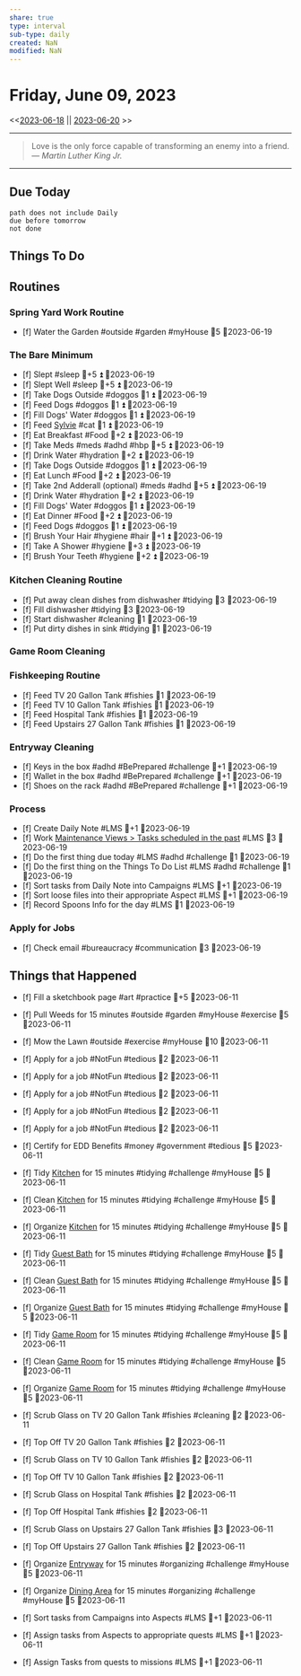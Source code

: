 ```yaml
---
share: true
type: interval
sub-type: daily
created: NaN 
modified: NaN
---
```

# Friday, June 09, 2023
<<[2023-06-18](./2023-06-18.md) || [2023-06-20](2023-06-20.md) >>

---

> Love is the only force capable of transforming an enemy into a friend.
> — <cite>Martin Luther King Jr.</cite>

---
## Due Today
```tasks
path does not include Daily
due before tomorrow
not done
```

## Things To Do






















## Routines
### Spring Yard Work Routine
- [f] Water the Garden #outside #garden #myHouse 🥄5 📆2023-06-19


### The Bare Minimum
- [f] Slept #sleep 🥄+5 ⏫  📆2023-06-19
- [f] Slept Well #sleep 🥄+5 ⏫  📆2023-06-19
- [f] Take Dogs Outside  #doggos  🥄1 ⏫ 📆2023-06-19
- [f] Feed Dogs #doggos  🥄1 ⏫ 📆2023-06-19
- [f] Fill Dogs' Water #doggos  🥄1 ⏫ 📆2023-06-19
- [f] Feed [Sylvie](./Sylvie.md) #cat 🥄1 ⏫  📆2023-06-19
- [f] Eat Breakfast #Food  🥄+2 ⏫ 📆2023-06-19
- [f] Take Meds  #meds #adhd #hbp 🥄+5 ⏫ 📆2023-06-19
- [f] Drink Water #hydration 🥄+2 ⏫ 📆2023-06-19
- [f] Take Dogs Outside  #doggos 🥄1 ⏫ 📆2023-06-19
- [f] Eat Lunch #Food  🥄+2 ⏫ 📆2023-06-19
- [f] Take 2nd Adderall (optional) #meds #adhd  🥄+5 ⏫ 📆2023-06-19
- [f] Drink Water #hydration   🥄+2 ⏫ 📆2023-06-19
- [f] Fill Dogs' Water #doggos  🥄1 ⏫ 📆2023-06-19
- [f] Eat Dinner #Food  🥄+2 ⏫ 📆2023-06-19
- [f] Feed Dogs #doggos  🥄1 ⏫ 📆2023-06-19
- [f] Brush Your Hair #hygiene #hair 🥄+1 ⏫ 📆2023-06-19
- [f] Take A Shower #hygiene  🥄+3 ⏫ 📆2023-06-19
- [f] Brush Your Teeth #hygiene 🥄+2 ⏫ 📆2023-06-19


### Kitchen Cleaning Routine
- [f] Put away clean dishes from dishwasher #tidying 🥄3 📆2023-06-19
- [f] Fill dishwasher #tidying 🥄3 📆2023-06-19
- [f] Start dishwasher #cleaning 🥄1 📆2023-06-19
- [f] Put dirty dishes in sink #tidying 🥄1 📆2023-06-19


### Game Room Cleaning


### Fishkeeping Routine
- [f] Feed TV 20 Gallon Tank #fishies 🥄1 📆2023-06-19
- [f] Feed TV 10 Gallon Tank #fishies 🥄1 📆2023-06-19
- [f] Feed Hospital Tank #fishies 🥄1 📆2023-06-19
- [f] Feed Upstairs 27 Gallon Tank #fishies 🥄1 📆2023-06-19


### Entryway Cleaning
- [f] Keys in the box #adhd #BePrepared #challenge 🥄+1 📆2023-06-19
- [f] Wallet in the box #adhd #BePrepared #challenge 🥄+1 📆2023-06-19
- [f] Shoes on the rack #adhd #BePrepared #challenge 🥄+1 📆2023-06-19


### Process
- [f] Create Daily Note #LMS 🥄+1   📆2023-06-19
- [f] Work [Maintenance Views > Tasks scheduled in the past](./Maintenance%20Views.md#Tasks%20scheduled%20in%20the%20past) #LMS  🥄3 📆2023-06-19
- [f] Do the first thing due today #LMS #adhd #challenge 🥄1 📆2023-06-19
- [f] Do the first thing on the Things To Do List #LMS #adhd #challenge 🥄1 📆2023-06-19
- [f] Sort tasks from Daily Note into Campaigns #LMS 🥄+1   📆2023-06-19
- [f] Sort loose files into their appropriate Aspect  #LMS 🥄+1   📆2023-06-19
- [f] Record Spoons Info for the day #LMS 🥄1 📆2023-06-19


### Apply for Jobs
- [f] Check email #bureaucracy #communication 🥄3 📆2023-06-19




## Things that Happened

- [f] Fill a sketchbook page #art #practice 🥄+5 📆2023-06-11


- [f] Pull Weeds for 15 minutes #outside #garden #myHouse #exercise 🥄5 📆2023-06-11
- [f] Mow the Lawn #outside #exercise #myHouse 🥄10 📆2023-06-11


- [f] Apply for a job #NotFun #tedious   🥄2  📆2023-06-11
- [f] Apply for a job #NotFun #tedious 🥄2  📆2023-06-11
- [f] Apply for a job #NotFun #tedious  🥄2  📆2023-06-11
- [f] Apply for a job #NotFun #tedious  🥄2  📆2023-06-11
- [f] Apply for a job #NotFun #tedious  🥄2  📆2023-06-11
- [f] Certify for EDD Benefits #money #government #tedious 🥄5 📆2023-06-11


- [f] Tidy [Kitchen](./Kitchen.md) for 15 minutes #tidying #challenge #myHouse 🥄5 📆2023-06-11
- [f] Clean [Kitchen](./Kitchen.md) for 15 minutes #tidying #challenge #myHouse 🥄5 📆2023-06-11
- [f] Organize [Kitchen](./Kitchen.md) for 15 minutes #tidying #challenge #myHouse 🥄5 📆2023-06-11


- [f] Tidy [Guest Bath](./Guest%20Bath.md) for 15 minutes #tidying #challenge #myHouse 🥄5 📆2023-06-11
- [f] Clean [Guest Bath](./Guest%20Bath.md) for 15 minutes #tidying #challenge #myHouse 🥄5 📆2023-06-11
- [f] Organize [Guest Bath](./Guest%20Bath.md) for 15 minutes #tidying #challenge #myHouse 🥄5 📆2023-06-11


- [f] Tidy [Game Room](./Game%20Room.md) for 15 minutes #tidying #challenge #myHouse 🥄5 📆2023-06-11
- [f] Clean [Game Room](./Game%20Room.md) for 15 minutes #tidying #challenge #myHouse 🥄5 📆2023-06-11
- [f] Organize [Game Room](./Game%20Room.md) for 15 minutes #tidying #challenge #myHouse 🥄5 📆2023-06-11


- [f] Scrub Glass on TV 20 Gallon Tank #fishies #cleaning 🥄2 📆2023-06-11
- [f] Top Off TV 20 Gallon Tank #fishies 🥄2 📆2023-06-11
- [f] Scrub Glass on TV 10 Gallon Tank #fishies 🥄2 📆2023-06-11
- [f] Top Off TV 10 Gallon Tank #fishies 🥄2 📆2023-06-11
- [f] Scrub Glass on Hospital Tank #fishies 🥄2 📆2023-06-11
- [f] Top Off Hospital Tank #fishies 🥄2 📆2023-06-11
- [f] Scrub Glass on Upstairs 27 Gallon Tank #fishies 🥄3 📆2023-06-11
- [f] Top Off Upstairs 27 Gallon Tank #fishies 🥄2 📆2023-06-11


- [f] Organize [Entryway](./Entryway.md) for 15 minutes #organizing  #challenge #myHouse 🥄5 📆2023-06-11


- [f] Organize [Dining Area](./Dining%20Area.md) for 15 minutes #organizing  #challenge #myHouse 🥄5 📆2023-06-11


- [f] Sort tasks from Campaigns into Aspects  #LMS 🥄+1   📆2023-06-11
- [f] Assign tasks from Aspects to appropriate quests  #LMS 🥄+1   📆2023-06-11
- [f] Assign Tasks from quests to missions  #LMS 🥄+1   📆2023-06-11





